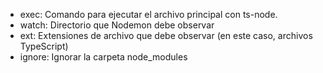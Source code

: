 - exec: Comando para ejecutar el archivo principal con ts-node.
- watch: Directorio que Nodemon debe observar
- ext: Extensiones de archivo que debe observar (en este caso, archivos TypeScript)
- ignore: Ignorar la carpeta node_modules